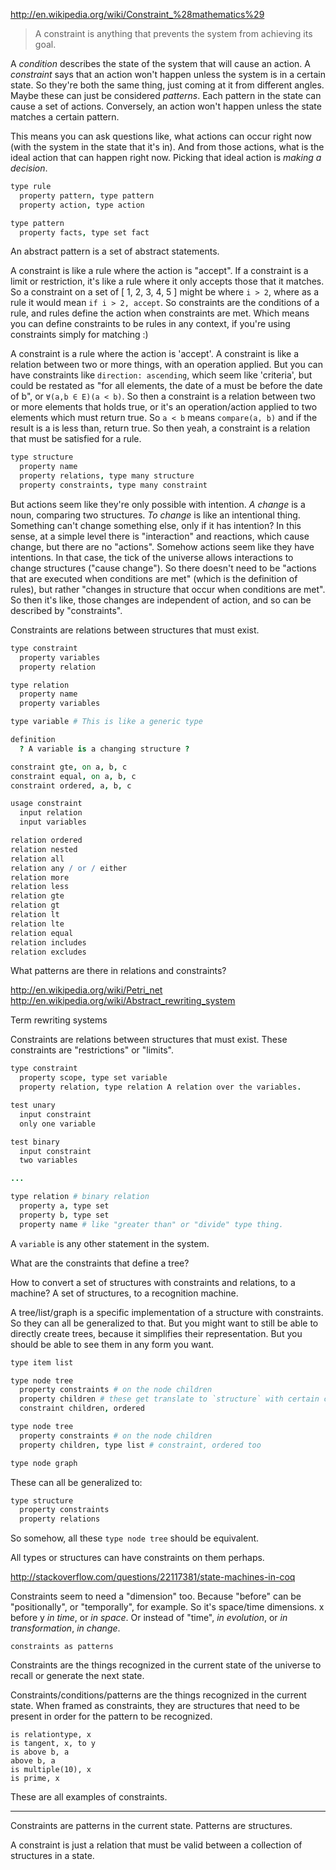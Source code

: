 
http://en.wikipedia.org/wiki/Constraint_%28mathematics%29

> A constraint is anything that prevents the system from achieving its goal.

A _condition_ describes the state of the system that will cause an action. A _constraint_ says that an action won't happen unless the system is in a certain state. So they're both the same thing, just coming at it from different angles. Maybe these can just be considered _patterns_. Each pattern in the state can cause a set of actions. Conversely, an action won't happen unless the state matches a certain pattern.

This means you can ask questions like, what actions can occur right now (with the system in the state that it's in). And from those actions, what is the ideal action that can happen right now. Picking that ideal action is _making a decision_.

```coffee
type rule
  property pattern, type pattern
  property action, type action

type pattern
  property facts, type set fact
```

An abstract pattern is a set of abstract statements.

A constraint is like a rule where the action is "accept". If a constraint is a limit or restriction, it's like a rule where it only accepts those that it matches. So a constraint on a set of [ 1, 2, 3, 4, 5 ] might be where `i > 2`, where as a rule it would mean `if i > 2, accept`. So constraints are the conditions of a rule, and rules define the action when constraints are met. Which means you can define constraints to be rules in any context, if you're using constraints simply for matching :)

A constraint is a rule where the action is 'accept'. A constraint is like a relation between two or more things, with an operation applied. But you can have constraints like `direction: ascending`, which seem like 'criteria', but could be restated as "for all elements, the date of a must be before the date of b", or `∀(a,b ∈ E)(a < b)`. So then a constraint is a relation between two or more elements that holds true, or it's an operation/action applied to two elements which must return true. So `a < b` means `compare(a, b)` and if the result is a is less than, return true. So then yeah, a constraint is a relation that must be satisfied for a rule.

```coffee
type structure
  property name
  property relations, type many structure
  property constraints, type many constraint
```

But actions seem like they're only possible with intention. _A change_ is a noun, comparing two structures. _To change_ is like an intentional thing. Something can't change something else, only if it has intention? In this sense, at a simple level there is "interaction" and reactions, which cause change, but there are no "actions". Somehow actions seem like they have intentions. In that case, the tick of the universe allows interactions to change structures ("cause change"). So there doesn't need to be "actions that are executed when conditions are met" (which is the definition of rules), but rather "changes in structure that occur when conditions are met". So then it's like, those changes are independent of action, and so can be described by "constraints".

Constraints are relations between structures that must exist.

```coffee
type constraint
  property variables
  property relation

type relation
  property name
  property variables

type variable # This is like a generic type

definition
  ? A variable is a changing structure ?

constraint gte, on a, b, c
constraint equal, on a, b, c
constraint ordered, a, b, c

usage constraint
  input relation
  input variables

relation ordered
relation nested
relation all
relation any / or / either
relation more
relation less
relation gte
relation gt
relation lt
relation lte
relation equal
relation includes
relation excludes
```

What patterns are there in relations and constraints?

http://en.wikipedia.org/wiki/Petri_net
http://en.wikipedia.org/wiki/Abstract_rewriting_system

Term rewriting systems

Constraints are relations between structures that must exist. These constraints are "restrictions" or "limits".

```coffee
type constraint
  property scope, type set variable
  property relation, type relation A relation over the variables.

test unary
  input constraint
  only one variable

test binary
  input constraint
  two variables

...
```

```coffee
type relation # binary relation
  property a, type set
  property b, type set
  property name # like "greater than" or "divide" type thing.
```

A `variable` is any other statement in the system.

What are the constraints that define a tree?

How to convert a set of structures with constraints and relations, to a machine? A set of structures, to a recognition machine.

A tree/list/graph is a specific implementation of a structure with constraints. So they can all be generalized to that. But you might want to still be able to directly create trees, because it simplifies their representation. But you should be able to see them in any form you want.

```coffee
type item list

type node tree
  property constraints # on the node children
  property children # these get translate to `structure` with certain constraints.
  constraint children, ordered

type node tree
  property constraints # on the node children
  property children, type list # constraint, ordered too

type node graph
```

These can all be generalized to:

```coffee
type structure
  property constraints
  property relations
```

So somehow, all these `type node tree` should be equivalent.

All types or structures can have constraints on them perhaps.

http://stackoverflow.com/questions/22117381/state-machines-in-coq

Constraints seem to need a "dimension" too. Because "before" can be "positionally", or "temporally", for example. So it's space/time dimensions. x before y _in time_, or _in space_. Or instead of "time", _in evolution_, or _in transformation_, _in change_.

```
constraints as patterns
```

Constraints are the things recognized in the current state of the universe to recall or generate the next state.

Constraints/conditions/patterns are the things recognized in the current state. When framed as constraints, they are structures that need to be present in order for the pattern to be recognized.

```
is relationtype, x
is tangent, x, to y
is above b, a
above b, a
is multiple(10), x
is prime, x
```

These are all examples of constraints.

---

Constraints are patterns in the current state. Patterns are structures.

A constraint is just a relation that must be valid between a collection of structures in a state.

